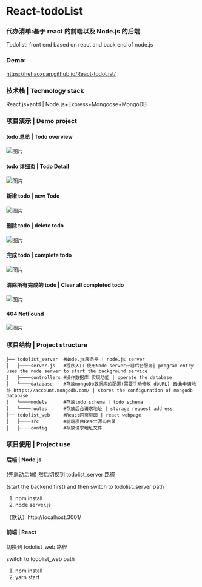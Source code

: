 # React-todoList

### 代办清单:基于 react 的前端以及 Node.js 的后端

Todolist: front end based on react and back end of node.js

### Demo:

https://hehaoxuan.github.io/React-todoList/

### 技术栈 | Technology stack

React.js+antd | Node.js+Express+Mongoose+MongoDB

### 项目演示 | Demo project

#### todo 总览 | Todo overview

![图片](https://user-images.githubusercontent.com/52476806/145163074-85867eda-3181-478b-833b-1bfb521737e3.png)

#### todo 详细页 | Todo Detail

![图片](https://user-images.githubusercontent.com/52476806/145163351-c04c70ce-3037-4097-8095-a89dc6517665.png)

#### 新增 todo | new Todo

![图片](https://user-images.githubusercontent.com/52476806/145163276-de33dbb0-a9b5-4954-b2f1-a95c37f2e913.png)

#### 删除 todo | delete todo

![图片](https://user-images.githubusercontent.com/52476806/145163460-dca17fe9-cc11-481e-a054-d7ec27c9a924.png)

#### 完成 todo | complete todo

![图片](https://user-images.githubusercontent.com/52476806/145163525-0838de59-321e-4b61-a4d1-0604096bc177.png)

#### 清除所有完成的 todo | Clear all completed todo

![图片](https://user-images.githubusercontent.com/52476806/145163564-612ffd4d-ee32-456d-b3b6-1726073a2441.png)

#### 404 NotFound

![图片](https://user-images.githubusercontent.com/52476806/145164882-ba8859a9-9e7e-48bf-8164-e02fb628a92a.png)

### 项目结构 | Project structure

```
├── todolist_server  #Node.js服务器 | node.js server
│   ├────server.js   #程序入口 使用Node server开启后台服务| program entry uses the node server to start the background service
│   ├────controllers #操作数据库 实现功能 | operate the database
│   └────database    #存放mongoDb数据库的配置(需要手动修改 dbURL) 云db申请地址 https://account.mongodb.com/ | stores the configuration of mongodb database
│   └────models      #存放todo schema | todo schema
│   └────routes      #存放后台请求地址 | storage request address
├── todolist_web     #React网页页面 | react webpage
│   ├────src         #前端项目React源码目录
│   ├────config      #存放请求地址文件
```

### 项目使用 | Project use

#### 后端 | Node.js

(先启动后端) 然后切换到 todolist_server 路径

(start the backend first) and then switch to todolist_server path

1. npm install
2. node server.js

（默认）http://localhost:3001/

#### 前端 | React

切换到 todolist_web 路径

switch to todolist_web path

1. npm install
2. yarn start
